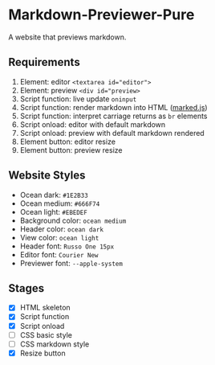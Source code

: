 # Markdown-Previewer-Pure

A website that previews markdown.

## Requirements

1. Element: editor ```<textarea id="editor">```
2. Element: preview ```<div id="preview>```
3. Script function: live update ```oninput```
4. Script function: render markdown into HTML ([marked.js](https://github.com/markedjs/marked?utm_source=cdnjs&utm_medium=cdnjs_link&utm_campaign=cdnjs_library))
5. Script function: interpret carriage returns as ```br``` elements
6. Script onload: editor with default markdown
7. Script onload: preview with default markdown rendered
8. Element button: editor resize
9. Element button: preview resize

## Website Styles

* Ocean dark: ```#1E2B33```
* Ocean medium: ```#666F74```
* Ocean light: ```#EBEDEF```
* Background color: ```ocean medium```
* Header color: ```ocean dark```
* View color: ```ocean light```
* Header font: ```Russo One 15px```
* Editor font: ```Courier New```
* Previewer font: ```--apple-system```

## Stages

- [X] HTML skeleton
- [X] Script function
- [X] Script onload
- [ ] CSS basic style
- [ ] CSS markdown style
- [X] Resize button